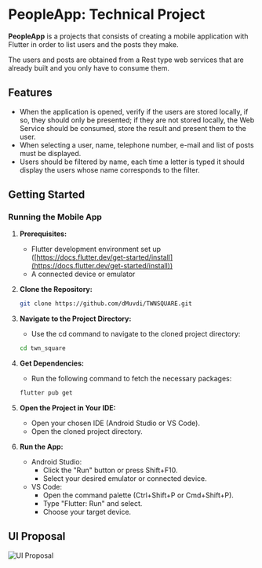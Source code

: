 # PeopleApp: Technical Project

**PeopleApp** is a projects that consists of creating a mobile application with Flutter in order to list users and the posts they make.

The users and posts are obtained from a Rest type web services that are already built and you only have to consume them.

## Features

* When the application is opened, verify if the users are stored locally, if so, they should only be presented; if they are not stored locally, the Web Service should be consumed, store the result and present them to the user.
* When selecting a user, name, telephone number, e-mail and list of posts must be displayed.
* Users should be filtered by name, each time a letter is typed it should display the users whose name corresponds to the filter.

## Getting Started

### Running the Mobile App

1. **Prerequisites:**
   * Flutter development environment set up ([https://docs.flutter.dev/get-started/install](https://docs.flutter.dev/get-started/install))
   * A connected device or emulator

2. **Clone the Repository:**
   ```bash
   git clone https://github.com/dMuvdi/TWNSQUARE.git
   ````

3. **Navigate to the Project Directory:**
   * Use the cd command to navigate to the cloned project directory:
   ```bash
   cd twn_square
   ````

4. **Get Dependencies:**
   * Run the following command to fetch the necessary packages:
   ```bash
   flutter pub get
   ````

5. **Open the Project in Your IDE:**
   * Open your chosen IDE (Android Studio or VS Code).
   * Open the cloned project directory.

6. **Run the App:** 
   * Android Studio:
      * Click the "Run" button or press Shift+F10.
      * Select your desired emulator or connected device.
   * VS Code:
      * Open the command palette (Ctrl+Shift+P or Cmd+Shift+P).
      * Type "Flutter: Run" and select.
      * Choose your target device.

## UI Proposal

![UI Proposal](ui_proposal.png)
